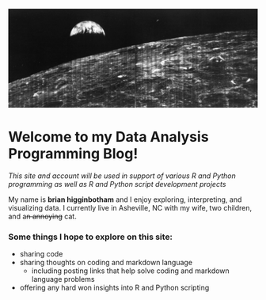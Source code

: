 ![](/First_View_of_Earth_from_Moon.jpg)

# Welcome to my Data Analysis Programming Blog!  
*This site and account will be used in support of various R and Python programming as well as R and Python script development projects*

My name is **brian higginbotham** and I enjoy exploring, interpreting, and visualizing data. I currently live in Asheville, NC with my wife, two children, and a~~n annoying~~ cat.

### Some things I hope to explore on this site:
* sharing code
* sharing thoughts on coding and markdown language
   + including posting links that help solve coding and markdown language problems
* offering any hard won insights into R and Python scripting

